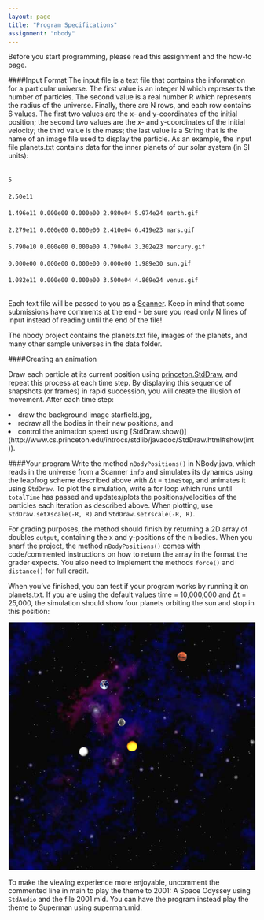```yaml
---
layout: page
title: "Program Specifications"
assignment: "nbody"
---
```


Before you start programming, please read this assignment and the how-to page.

####Input Format
The input file is a text file that contains the information for a particular universe. The first value is an integer N which represents the number of particles. The second value is a real number R which represents the radius of the universe. Finally, there are N rows, and each row contains 6 values. The first two values are the x- and y-coordinates of the initial position; the second two values are the x- and y-coordinates of the initial velocity; the third value is the mass; the last value is a String that is the name of an image file used to display the particle. As an example, the input file planets.txt contains data for the inner planets of our solar system (in SI units):

<code>
5<br>
2.50e11<br>
1.496e11 0.000e00 0.000e00 2.980e04 5.974e24 earth.gif<br>
2.279e11 0.000e00 0.000e00 2.410e04 6.419e23 mars.gif<br>
5.790e10 0.000e00 0.000e00 4.790e04 3.302e23 mercury.gif<br>
0.000e00 0.000e00 0.000e00 0.000e00 1.989e30 sun.gif<br>
1.082e11 0.000e00 0.000e00 3.500e04 4.869e24 venus.gif<br>
</code>

Each text file will be passed to you as a [Scanner](http://docs.oracle.com/javase/8/docs/api/java/util/Scanner.html). Keep in mind that some submissions have comments at the end - be sure you read only N lines of input instead of reading until the end of the file!

The nbody project contains the planets.txt file, images of the planets, and many other sample universes in the data folder.

####Creating an animation

Draw each particle at its current position using [princeton.StdDraw](http://www.cs.princeton.edu/introcs/stdlib/javadoc/StdDraw.html), and repeat this process at each time step. By displaying this sequence of snapshots (or frames) in rapid succession, you will create the illusion of movement. After each time step:
<li>draw the background image starfield.jpg, </li>
<li>redraw all the bodies in their new positions, and </li>
<li>control the animation speed using [StdDraw.show()](http://www.cs.princeton.edu/introcs/stdlib/javadoc/StdDraw.html#show(int)). </li>

####Your program
Write the method <code>nBodyPositions()</code> in NBody.java, which reads in the universe from a Scanner <code>info</code> and simulates its dynamics using the leapfrog scheme described above with Δt = <code>timeStep</code>, and animates it using <code>StdDraw</code>. To plot the simulation, write a for loop which runs until <code>totalTime</code> has passed and updates/plots the positions/velocities of the particles each iteration as described above. When plotting, use <code>StdDraw.setXscale(-R, R)</code> and <code>StdDraw.setYscale(-R, R)</code>. 

For grading purposes, the method should finish by returning a 2D array of doubles <code>output</code>, containing the x and y-positions of the n bodies. When you snarf the project, the method <code>nBodyPositions()</code> comes with code/commented instructions on how to return the array in the format the grader expects. You also need to implement the methods <code>force()</code> and <code>distance()</code> for full credit.

When you’ve finished, you can test if your program works by running it on planets.txt. If you are using the default values time = 10,000,000 and Δt = 25,000, the simulation should show four planets orbiting the sun and stop in this position:

<img src = "img/planets_example.png" alt = "result">

To make the viewing experience more enjoyable, uncomment the commented line in main to play the theme to 2001: A Space Odyssey using <code>StdAudio</code> and the file 2001.mid. You can have the program instead play the theme to Superman using superman.mid. 